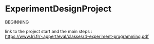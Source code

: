 # ExperimentDesignProject

BEGINNING

link to the project start and the main steps : https://www.lri.fr/~appert/eval/classes/4-experiment-programming.pdf
